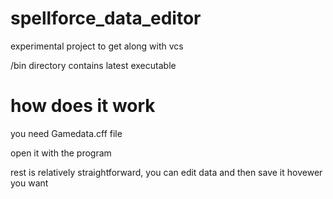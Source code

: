 # spellforce_data_editor
experimental project to get along with vcs

/bin directory contains latest executable

# how does it work
you need Gamedata.cff file

open it with the program

rest is relatively straightforward, you can edit data and then save it hovewer you want
